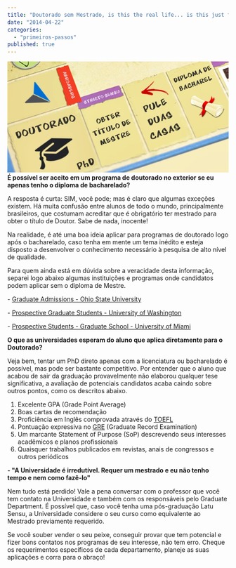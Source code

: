```yaml
---
title: "Doutorado sem Mestrado, is this the real life... is this just fantasy ?"
date: "2014-04-22"
categories: 
  - "primeiros-passos"
published: true
---
```


 **[![Doutorado sem mestrado?](images/abroaders_boardgame1.jpg)](http://www.abroaders.com.br/wp-content/uploads/2014/04/abroaders_boardgame1.jpg) É possível ser aceito em um programa de doutorado no exterior se eu apenas tenho o diploma de bacharelado?**

A resposta é curta: SIM, você pode; mas é claro que algumas exceções existem. Há muita confusão entre alunos de todo o mundo, principalmente brasileiros, que costumam acreditar que é obrigatório ter mestrado para obter o título de Doutor. Sabe de nada, inocente!

Na realidade, é até uma boa ideia aplicar para programas de doutorado logo após o bacharelado, caso tenha em mente um tema inédito e esteja disposto a desenvolver o conhecimento necessário à pesquisa de alto nível de qualidade.

Para quem ainda está em dúvida sobre a veracidade desta informação, separei logo abaixo algumas instituições e programas onde candidatos podem aplicar sem o diploma de Mestre.

\- [Graduate Admissions - Ohio State University](http://gradadmissions.osu.edu/gradresults.asp?permacun_current=0053&Submit2=Submit "Ohio State University")

\- [Prospective Graduate Students - University of Washington](http://www.grad.washington.edu/admissions/prospective/ "University of Washington")

\- [Prospective Students - Graduate School - University of Miami](http://www.miami.edu/gs/index.php/graduate_school/prospective_students/ "University of Miami")

**O que as universidades esperam do aluno que aplica diretamente para o Doutorado?**

Veja bem, tentar um PhD direto apenas com a licenciatura ou bacharelado é possível, mas pode ser bastante competitivo. Por entender que o aluno que acabou de sair da graduação provavelmente não elaborou qualquer tese significativa, a avaliação de potenciais candidatos acaba caindo sobre outros pontos, como os descritos abaixo.

1. Excelente GPA (Grade Point Average)
2. Boas cartas de recomendação
3. Proficiência em Inglês comprovada através do [TOEFL](http://www.abroaders.com.br/principais-exames/)
4. Pontuação expressiva no [GRE](http://www.abroaders.com.br/principais-exames/) (Graduate Record Examination)
5. Um marcante Statement of Purpose (SoP) descrevendo seus interesses acadêmicos e planos profissionais
6. Quaisquer trabalhos publicados em revistas, anais de congressos e outros periódicos

**\- "A Universidade é irredutível. Requer um mestrado e eu não tenho tempo e nem como fazê-lo"**

Nem tudo está perdido! Vale a pena conversar com o professor que você tem contato na Universidade e também com os responsáveis pelo Graduate Department. É possível que, caso você tenha uma pós-graduação Latu Sensu, a Universidade considere o seu curso como equivalente ao Mestrado previamente requerido.

Se você souber vender o seu peixe, conseguir provar que tem potencial e fizer bons contatos nos programas de seu interesse, não tem erro. Cheque os requerimentos específicos de cada departamento, planeje as suas aplicações e corra para o abraço!
